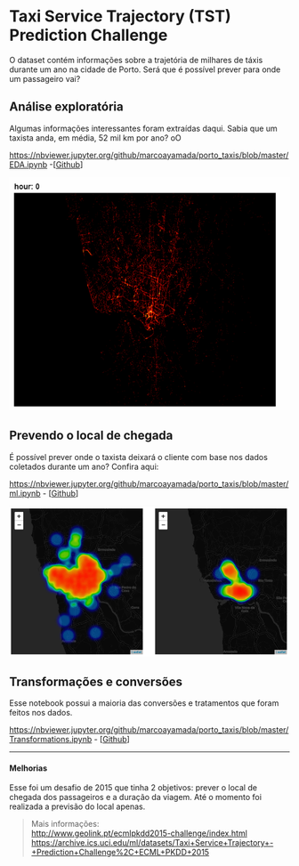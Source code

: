 # Taxi Service Trajectory (TST) Prediction Challenge

O dataset contém informações sobre a trajetória de milhares de táxis durante um ano na cidade de Porto. Será que é possível prever para onde um passageiro vai?


## Análise exploratória

Algumas informações interessantes foram extraídas daqui. Sabia que um taxista anda, em média, 52 mil km por ano? oO

https://nbviewer.jupyter.org/github/marcoayamada/porto_taxis/blob/master/EDA.ipynb -[[Github](https://github.com/marcoayamada/porto_taxis/blob/master/EDA.ipynb)]


![Porto](img/taxi_gif.gif)

## Prevendo o local de chegada

É possível prever onde o taxista deixará o cliente com base nos dados coletados durante um ano? Confira aqui:

https://nbviewer.jupyter.org/github/marcoayamada/porto_taxis/blob/master/ml.ipynb - [[Github](https://github.com/marcoayamada/porto_taxis/blob/master/ml.ipynb)]


![Real_pred](map/compare_img.PNG)

## Transformações e conversões

Esse notebook possui a maioria das conversões e tratamentos que foram feitos nos dados.

https://nbviewer.jupyter.org/github/marcoayamada/porto_taxis/blob/master/Transformations.ipynb -  [[Github](https://github.com/marcoayamada/porto_taxis/blob/master/Transformations.ipynb)]
___

#### Melhorias

Esse foi um desafio de 2015 que tinha 2 objetivos: prever o local de chegada dos passageiros e a duração da viagem. Até o momento foi realizada a previsão do local apenas.

> Mais informações: </br>
> http://www.geolink.pt/ecmlpkdd2015-challenge/index.html </br>
> https://archive.ics.uci.edu/ml/datasets/Taxi+Service+Trajectory+-+Prediction+Challenge%2C+ECML+PKDD+2015
